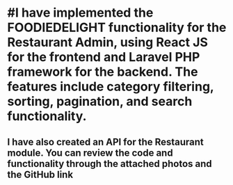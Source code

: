 # #I have implemented the FOODIEDELIGHT functionality for the Restaurant Admin, using React JS for the frontend and Laravel PHP framework for the backend. The features include category filtering, sorting, pagination, and search functionality.

## I have also created an API for the Restaurant module. You can review the code and functionality through the attached photos and the GitHub link

